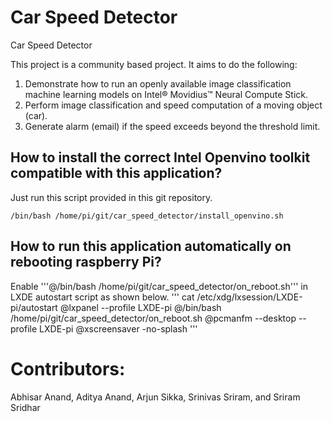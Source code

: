 # Car Speed Detector
Car Speed Detector

This project is a community based project. 
It aims to do the following:
1. Demonstrate how to run an openly available image classification machine learning models on Intel® Movidius™ Neural Compute Stick.
2. Perform image classification and speed computation of a moving object (car).
3. Generate alarm (email) if the speed exceeds beyond the threshold limit.

How to install the correct Intel Openvino toolkit compatible with this application?
------------------------------
Just run this script provided in this git repository. 
```
/bin/bash /home/pi/git/car_speed_detector/install_openvino.sh
```

How to run this application automatically on rebooting raspberry Pi?
-----------------
Enable '''@/bin/bash /home/pi/git/car_speed_detector/on_reboot.sh''' in LXDE autostart script as shown below.
'''
cat /etc/xdg/lxsession/LXDE-pi/autostart
@lxpanel --profile LXDE-pi
@/bin/bash /home/pi/git/car_speed_detector/on_reboot.sh
@pcmanfm --desktop --profile LXDE-pi
@xscreensaver -no-splash
'''
# Contributors:
  Abhisar Anand, Aditya Anand, Arjun Sikka, Srinivas Sriram, and Sriram Sridhar
